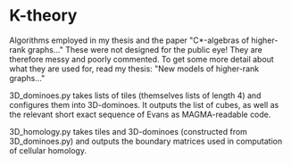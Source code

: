 # K-theory
Algorithms employed in my thesis and the paper "C*-algebras of higher-rank graphs..."
These were not designed for the public eye! They are therefore messy and poorly commented.
To get some more detail about what they are used for, read my thesis: "New models of higher-rank graphs..."

3D_dominoes.py takes lists of tiles (themselves lists of length 4) and configures them into 3D-dominoes.
It outputs the list of cubes, as well as the relevant short exact sequence of Evans as MAGMA-readable code.

3D_homology.py takes tiles and 3D-dominoes (constructed from 3D_dominoes.py) and outputs the boundary matrices used in computation of cellular homology.
